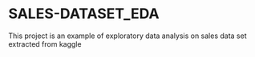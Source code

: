 # SALES-DATASET_EDA
This project is an example of exploratory data analysis on sales data set extracted from kaggle
